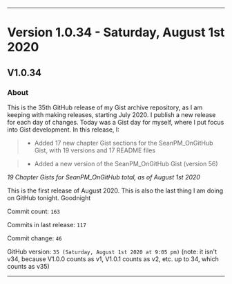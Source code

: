 
***

# Version 1.0.34 - Saturday, August 1st 2020

## V1.0.34

### About

This is the 35th GitHub release of my Gist archive repository, as I am keeping with making releases, starting July 2020. I publish a new release for each day of changes. Today was a Gist day for myself, where I put focus into Gist development. In this release, I:

> * Added 17 new chapter Gist sections for the SeanPM_OnGitHub Gist, with 19 versions and 17 README files

> * Added a new version of the SeanPM_OnGitHub Gist (version 56)

_19 Chapter Gists for SeanPM_OnGitHub total, as of August 1st 2020_

This is the first release of August 2020. This is also the last thing I am doing on GitHub tonight. Goodnight

Commit count: `163`

Commits in last release: `117`

Commit change: `46`

GitHub version: `35 (Saturday, August 1st 2020 at 9:05 pm)` (note: it isn't v34, because V1.0.0 counts as v1, V1.0.1 counts as v2, etc. up to 34, which counts as v35)

***
